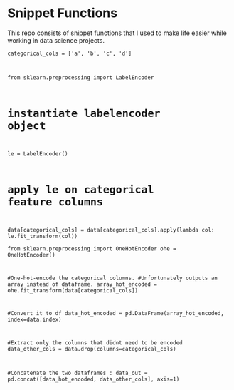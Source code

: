 # Snippet Functions

This repo consists of snippet functions that I used to make life easier while working in data science projects.


<code>categorical_cols = ['a', 'b', 'c', 'd'] 

from sklearn.preprocessing import LabelEncoder
# instantiate labelencoder object
le = LabelEncoder()

# apply le on categorical feature columns
data[categorical_cols] = data[categorical_cols].apply(lambda col: le.fit_transform(col))    
from sklearn.preprocessing import OneHotEncoder
ohe = OneHotEncoder()

#One-hot-encode the categorical columns.
#Unfortunately outputs an array instead of dataframe.
array_hot_encoded = ohe.fit_transform(data[categorical_cols])

#Convert it to df
data_hot_encoded = pd.DataFrame(array_hot_encoded, index=data.index)

#Extract only the columns that didnt need to be encoded
data_other_cols = data.drop(columns=categorical_cols)

#Concatenate the two dataframes : 
data_out = pd.concat([data_hot_encoded, data_other_cols], axis=1)</code>
